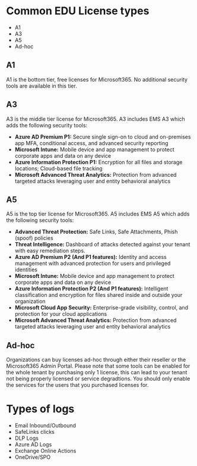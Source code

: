 # Common EDU License types
* A1
* A3
* A5
* Ad-hoc

## A1
A1 is the bottom tier, free licenses for Microsoft365. No additional security tools are available in this tier.

## A3
A3 is the middle tier license for Microsoft365. A3 includes EMS A3 which adds the following security tools:
* **Azure AD Premium P1:** Secure single sign-on to cloud and on-premises app MFA, conditional access, and advanced security reporting
* **Microsoft Intune:** Mobile device and app management to protect corporate apps and data on any device 
* **Azure Information Protection P1:** Encryption for all files and storage locations; Cloud-based file tracking
* **Microsoft Advanced Threat Analytics:** Protection from advanced targeted attacks leveraging user and entity behavioral analytics
## A5
A5 is the top tier license for Microsoft365. A5 includes EMS A5 which adds the following security tools:
* **Advanced Threat Protection:** Safe Links, Safe Attachments, Phish (spoof) policies
* **Threat Intelligence:** Dashboard of attacks detected against your tenant with easy remediation steps.
* **Azure AD Premium P2 (And P1 features):** Identity and access management with advanced protection for
users and privileged identities 
* **Microsoft Intune:** Mobile device and app management to protect corporate apps and data on any device 
* **Azure Information Protection P2 (And P1 features):** Intelligent classification and encryption for files shared inside and outside your organization 
* **Microsoft Cloud App Security:** Enterprise-grade visibility, control, and protection for your cloud applications 
* **Microsoft Advanced Threat Analytics:** Protection from advanced targeted attacks leveraging user and entity behavioral analytics

## Ad-hoc
Organizations can buy licenses ad-hoc through either their reseller or the Microsoft365 Admin Portal. Please note that some tools can be enabled for the whole tenant by purchasing only 1 license, this can lead to your tenant not being properly licensed or service degradtions. You should only enable the services for the users that you purchased licenses for.

# Types of logs
* Email Inbound/Outbound
* SafeLinks clicks
* DLP Logs
* Azure AD Logs
* Exchange Online Actions
* OneDrive/SPO

